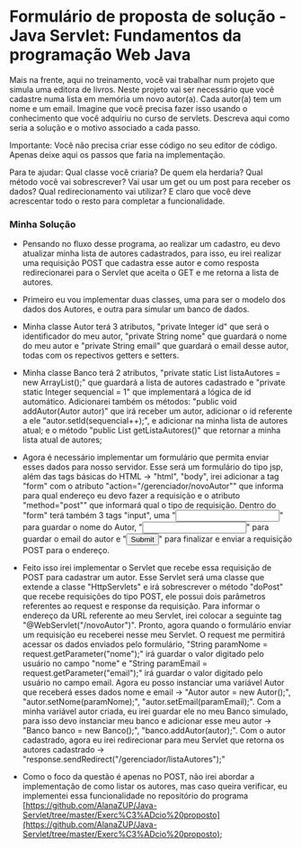 # Formulário de proposta de solução - Java Servlet: Fundamentos da programação Web Java


Mais na frente, aqui no treinamento, você vai trabalhar num projeto que simula uma editora de livros. Neste projeto vai ser necessário que você cadastre numa lista em memória um novo autor(a). Cada autor(a) tem um nome e um email. Imagine que você precisa fazer isso usando o conhecimento que você adquiriu no curso de servlets. Descreva aqui como seria a solução e o motivo associado a cada passo. 

Importante: Você não precisa criar esse código no seu editor de código. Apenas deixe aqui os passos que faria na implementação. 

Para te ajudar: Qual classe você criaria? De quem ela herdaria? Qual método você vai sobrescrever? Vai usar um get ou um post para receber os dados? Qual redirecionamento vai utilizar? E claro que você deve acrescentar todo o resto para completar a funcionalidade.

### Minha Solução

- Pensando no fluxo desse programa, ao realizar um cadastro, eu devo atualizar minha lista de autores cadastrados, para isso, eu irei realizar uma requisição POST que cadastra esse autor e como resposta redirecionarei para o Servlet que aceita o GET e me retorna a lista de autores.

- Primeiro eu vou implementar duas classes, uma para ser o modelo dos dados dos Autores, e outra para simular um banco de dados.

- Minha classe Autor terá 3 atributos, "private Integer id" que será o identificador do meu autor, "private String nome" que guardará o nome do meu autor e "private String email" que guardará o email desse autor, todas com os repectivos getters e setters.

- Minha classe Banco terá 2 atributos, "private static List<Autor> listaAutores = new ArrayList<Autor>();" que guardará a lista de autores cadastrado e "private static Integer sequencial = 1" que implementará a lógica de id automático. Adicionarei também os métodos: "public void addAutor(Autor autor)" que irá receber um autor, adicionar o id referente a ele "autor.setId(sequencial++);", e adicionar na minha lista de autores atual; e o método "public List<Autor> getListaAutores()" que retornar a minha lista atual de autores;

- Agora é necessário implementar um formulário que permita enviar esses dados para nosso servidor. Esse será um formulário do tipo jsp, além das tags básicas do HTML -> "html", "body", irei adicionar a tag "form" com o atributo "action="/gerenciador/novoAutor"" que informa para qual endereço eu devo fazer a requisição e o atributo "method="post"" que informará qual o tipo de requisição. Dentro do "form" terá também 3 tags "input", uma "<input type="text" name="nome">" para guardar o nome do Autor, "<input type="email" name=email>" para guardar o email do autor e "<input type="submit">" para finalizar e enviar a requisição POST para o endereço.  

- Feito isso irei implementar o Servlet que recebe essa requisição de POST para cadastrar um autor. Esse Servlet será uma classe que extende a classe "HttpServlets" e irá sobrescrever o método "doPost" que recebe requisições do tipo POST, ele possui dois parâmetros referentes ao request e response da requisição. Para informar o endereço da URL referente ao meu Servlet, irei colocar a seguinte tag "@WebServlet("/novoAutor")". Pronto, agora quando o formulário enviar um requisição eu receberei nesse meu Servlet. O request me permitirá acessar os dados enviados pelo formulário, "String paramNome = request.getParameter("nome");" irá guardar o valor digitado pelo usuário no campo "nome" e "String paramEmail = request.getParameter("email");" irá guardar o valor digitado pelo usuário no campo email. Agora eu posso instanciar uma variável Autor que receberá esses dados nome e email -> "Autor autor = new Autor();", "autor.setNome(paramNome);", "autor.setEmail(paramEmail);". Com a minha variável autor criada, eu irei guardar ele no meu Banco simulado, para isso devo instanciar meu banco e adicionar esse meu autor -> "Banco banco = new Banco();", "banco.addAutor(autor);". Com o autor cadastrado, agora eu irei redirecionar para meu Servlet que retorna os autores cadastrado -> "response.sendRedirect("/gerenciador/listaAutores");"

- Como o foco da questão é apenas no POST, não irei abordar a implementação de como listar os autores, mas caso queira verificar, eu implementei essa funcionalidade no repositório do programa [https://github.com/AlanaZUP/Java-Servlet/tree/master/Exerc%C3%ADcio%20proposto](https://github.com/AlanaZUP/Java-Servlet/tree/master/Exerc%C3%ADcio%20proposto); 